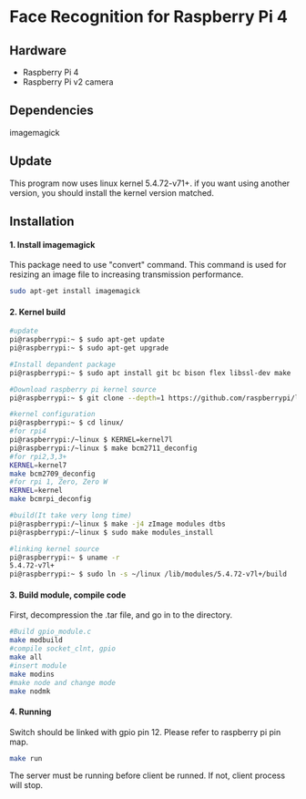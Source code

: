 # Face Recognition for Raspberry Pi 4 

## Hardware
* Raspberry Pi 4
* Raspberry Pi v2 camera 

## Dependencies
imagemagick

## Update
This program now uses linux kernel 5.4.72-v71+. if you want using another version, you should install the kernel version matched.

## Installation
#### 1. Install imagemagick

This package need to use "convert" command. This command is used for resizing an image file to increasing transmission performance.
   
```bash
sudo apt-get install imagemagick
```

#### 2. Kernel build 
```bash
#update
pi@raspberrypi:~ $ sudo apt-get update
pi@raspberrypi:~ $ sudo apt-get upgrade

#Install depandent package
pi@raspberrypi:~ $ sudo apt install git bc bison flex libssl-dev make

#Download raspberry pi kernel source
pi@raspberrypi:~ $ git clone --depth=1 https://github.com/raspberrypi/linux

#kernel configuration
pi@raspberrypi:~ $ cd linux/
#for rpi4
pi@raspberrypi:/~linux $ KERNEL=kernel7l
pi@raspberrypi:/~linux $ make bcm2711_deconfig
#for rpi2,3,3+
KERNEL=kernel7
make bcm2709_deconfig
#for rpi 1, Zero, Zero W
KERNEL=kernel
make bcmrpi_deconfig

#build(It take very long time)
pi@raspberrypi:/~linux $ make -j4 zImage modules dtbs
pi@raspberrypi:/~linux $ sudo make modules_install

#linking kernel source
pi@raspberrypi:~ $ uname -r
5.4.72-v7l+
pi@raspberrypi:~ $ sudo ln -s ~/linux /lib/modules/5.4.72-v7l+/build
```

#### 3. Build module, compile code
First, decompression the .tar file, and go in to the directory.

```bash
#Build gpio_module.c
make modbuild
#compile socket_clnt, gpio
make all
#insert module
make modins
#make node and change mode
make nodmk
```

#### 4. Running
Switch should be linked with gpio pin 12. Please refer to raspberry pi pin map.
```bash
make run
```
The server must be running before client be runned. If not, client process will stop.
